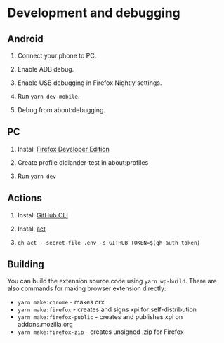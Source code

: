 # Development and debugging

## Android

1. Connect your phone to PC.

2. Enable ADB debug.

3. Enable USB debugging in Firefox Nightly settings.

4. Run `yarn dev-mobile`.

5. Debug from about:debugging.

## PC

1. Install [Firefox Developer Edition](https://www.mozilla.org/en-US/firefox/developer/)

2. Create profile oldlander-test in about:profiles

3. Run `yarn dev`

## Actions

1. Install [GitHub CLI](https://cli.github.com/)

2. Install [act](https://github.com/nektos/act)

3. `gh act --secret-file .env -s GITHUB_TOKEN=$(gh auth token)`

## Building

You can build the extension source code using `yarn wp-build`. There are also commands for making browser extension directly:

-   `yarn make:chrome` - makes crx
-   `yarn make:firefox` - creates and signs xpi for self-distribution
-   `yarn make:firefox-public` - creates and publishes xpi on addons.mozilla.org
-   `yarn make:firefox-zip` - creates unsigned .zip for Firefox
